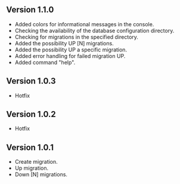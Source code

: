 ## Version 1.1.0
- Added colors for informational messages in the console.
- Checking the availability of the database configuration directory.
- Checking for migrations in the specified directory.
- Added the possibility UP [N] migrations.
- Added the possibility UP a specific migration.
- Added error handling for failed migration UP.
- Added command "help".


## Version 1.0.3
- Hotfix

## Version 1.0.2
- Hotfix

## Version 1.0.1
- Create migration.
- Up migration.
- Down [N] migrations.